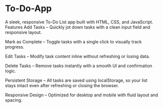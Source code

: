 # To-Do-App
A sleek, responsive To-Do List app built with HTML, CSS, and JavaScript.
Features
Add Tasks – Quickly jot down tasks with a clean input field and responsive layout.

Mark as Complete – Toggle tasks with a single click to visually track progress.

Edit Tasks – Modify task content inline without refreshing or losing data.

Delete Tasks – Remove tasks instantly with a smooth UI and confirmation logic.

Persistent Storage – All tasks are saved using localStorage, so your list stays intact even after refreshing or closing the browser.

Responsive Design – Optimized for desktop and mobile with fluid layout and spacing.
<!--future -  Smart Feature Ideas
1. Persistent Storage with localStorage
Let users keep their tasks even after refreshing the page.

Save tasks to localStorage on add/delete.

Load tasks from localStorage on page load.

2. Due Date & Time Reminder
Let users set a deadline for each task.

Add a date/time input next to the task.

Highlight overdue tasks or send alerts.

3. Task Categories or Tags
Organize tasks by type (e.g., Work, Personal, Urgent).

Use colored labels or dropdowns.

Filter tasks by category.

4. Search & Filter
Quickly find tasks by keyword or status.

Add a search bar.

Filter by “Completed” / “Pending”.

5. Drag-and-Drop Reordering
Let users rearrange tasks by priority.

Use libraries like SortableJS or native drag events.

6. Dark Mode Toggle
Give users a theme switcher for better accessibility.

Use CSS variables and toggle classes.

8. Task Editing
Allow users to update task text.
Double-click to edit.

Save changes with Enter or a button.

9. Progress Tracker
Show how many tasks are done vs total.

Add a progress bar or percentage indicator.

10. Voice Input (Bonus!)
Let users add tasks using speech recognition.

Use the Web Speech API for fun voice commands.

-->

